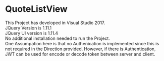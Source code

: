 # QuoteListView
This Project has developed in Visual Studio 2017.<br>
JQuery Version is 1.11.1<br>
JQuery UI version is 1.11.4<br>
No additional installation needed to run the Project.<br>
One Assumpation here is that no Authenication is implemented since this is not required in the Direction provided. However, if there is Authentication, JWT can be used for encode or decode token between server and client.
